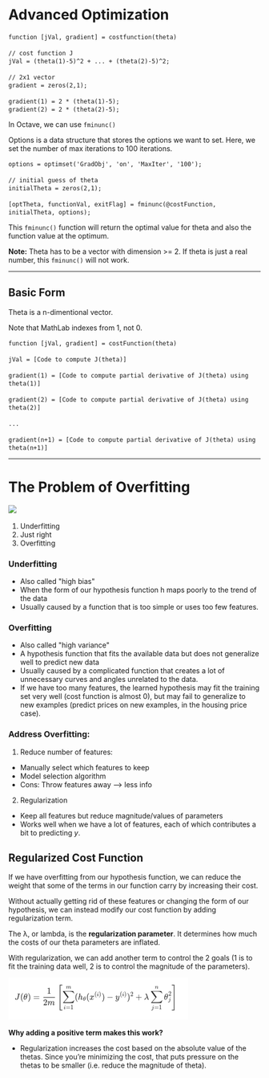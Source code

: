 # Advanced Optimization

```
function [jVal, gradient] = costfunction(theta)

// cost function J
jVal = (theta(1)-5)^2 + ... + (theta(2)-5)^2;

// 2x1 vector
gradient = zeros(2,1);

gradient(1) = 2 * (theta(1)-5);
gradient(2) = 2 * (theta(2)-5);
```

In Octave, we can use `fminunc()`

Options is a data structure that stores the options we want to set. Here, we set the number of max iterations to 100 iterations.
```
options = optimset('GradObj', 'on', 'MaxIter', '100');

// initial guess of theta
initialTheta = zeros(2,1);

[optTheta, functionVal, exitFlag] = fminunc(@costFunction, initialTheta, options);
```

This `fminunc()` function will return the optimal value for theta and also the function value at the optimum.

**Note:** Theta has to be a vector with dimension >= 2. If theta is just a real number, this `fminunc()` will not work.

---

## Basic Form

Theta is a n-dimentional vector.

Note that MathLab indexes from 1, not 0.

```
function [jVal, gradient] = costFunction(theta)

jVal = [Code to compute J(theta)]

gradient(1) = [Code to compute partial derivative of J(theta) using theta(1)]

gradient(2) = [Code to compute partial derivative of J(theta) using theta(2)]

...

gradient(n+1) = [Code to compute partial derivative of J(theta) using theta(n+1)]
```

---

# The Problem of Overfitting

![](https://d3c33hcgiwev3.cloudfront.net/imageAssetProxy.v1/0cOOdKsMEeaCrQqTpeD5ng_2a806eb8d988461f716f4799915ab779_Screenshot-2016-11-15-00.23.30.png?expiry=1586044800000&hmac=K9B1CddqYdwECTy245Ii--phmREEKOp_gJd8UZuviS8)

1. Underfitting
2. Just right
3. Overfitting


### Underfitting

- Also called "high bias"
- When the form of our hypothesis function h maps poorly to the trend of the data
- Usually caused by a function that is too simple or uses too few features.

### Overfitting

- Also called "high variance"
- A hypothesis function that fits the available data but does not generalize well to predict new data
- Usually caused by a complicated function that creates a lot of unnecessary curves and angles unrelated to the data.
- If we have too many features, the learned hypothesis may fit the training set very well (cost function is almost 0), but may fail to generalize to new examples (predict prices on new examples, in the housing price case).

### Address Overfitting:
1. Reduce number of features:
- Manually select which features to keep
- Model selection algorithm
- Cons: Throw features away --> less info

2. Regularization
- Keep all features but reduce magnitude/values of parameters
- Works well when we have a lot of features, each of which contributes a bit to predicting *y*.

## Regularized Cost Function

If we have overfitting from our hypothesis function, we can reduce the weight that some of the terms in our function carry by increasing their cost.

Without actually getting rid of these features or changing the form of our hypothesis, we can instead modify our cost function by adding regularization term.

The λ, or lambda, is the **regularization parameter**. It determines how much the costs of our theta parameters are inflated.

With regularization, we can add another term to control the 2 goals (1 is to fit the training data well, 2 is to control the magnitude of the parameters).

![](https://github.com/zee-nguyen/Stanford_Machine_Learning/blob/master/assets/regularization-logistic-regression.png?raw=true)

**Why adding a positive term makes this work?**

- Regularization increases the cost based on the absolute value of the thetas. Since you’re minimizing the cost, that puts pressure on the thetas to be smaller (i.e. reduce the magnitude of theta).
